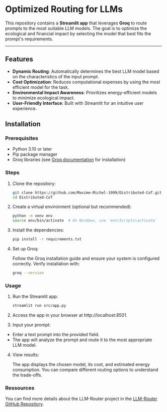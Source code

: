 # Optimized Routing for LLMs

This repository contains a **Streamlit app** that leverages **Groq**  to route prompts to the most suitable LLM models. The goal is to optimize the ecological and financial impact by selecting the model that best fits the prompt's requirements.

---

## Features

- **Dynamic Routing**: Automatically determines the best LLM model based on the characteristics of the input prompt.
- **Cost Optimization**: Reduces computational expenses by using the most efficient model for the task.
- **Environmental Impact Awareness**: Prioritizes energy-efficient models to minimize ecological impact.
- **User-Friendly Interface**: Built with Streamlit for an intuitive user experience.


## Installation

### Prerequisites
- Python 3.10 or later
- Pip package manager
- Groq libraries (see [Groq documentation](https://groq.com/docs) for installation)

### Steps
1. Clone the repository:
   ```bash
   git clone https://github.com/Maxime-Michel-1999/Distributed-CoT.git
   cd Distributed-CoT
   ```


2. Create a virtual environment (optional but recommended):
    ```bash
    python -m venv env
    source env/bin/activate  # On Windows, use `env\Scripts\activate`
    ```

3. Install the dependencies:
    ```bash
    pip install -r requirements.txt
    ```

4. Set up Groq:

    Follow the Groq installation guide and ensure your system is configured correctly.
    Verify installation with:

    ```bash
    groq --version
    ```

### Usage

1. Run the Streamlit app:

    ```bash
    streamlit run src/app.py
    ```

2. Access the app in your browser at http://localhost:8501.

3. Input your prompt:

- Enter a text prompt into the provided field.
- The app will analyze the prompt and route it to the most appropriate LLM model.

4. View results:

    The app displays the chosen model, its cost, and estimated energy consumption.
    You can compare different routing options to understand the trade-offs.


### Ressources

You can find more details about the LLM-Router project in the [LLM-Router GitHub Repository](https://github.com/anyscale/llm-router?tab=readme-ov-file%E2%81%A9&fbclid=IwZXh0bgNhZW0CMTEAAR2J40ip2sr_dyRvoFOZlXlbggQvzGAzSvwgCeXfmEOJusCy9WAuuWZGrlY_aem_einNoewxqFbkunzmUGku4Q).  
